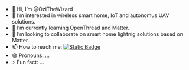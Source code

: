 - 👋 Hi, I’m @OziTheWizard
- 👀 I’m interested in wireless smart home, IoT and autonomus UAV solutions.
- 🌱 I’m currently learning OpenThread and Matter.
- 💞️ I’m looking to collaborate on smart home lightnig solutions based on Matter.
- 📫 How to reach me: [![Static Badge](https://img.shields.io/badge/ozren-cecelja?style=flat&logo=Linkedin&labelColor=0077B5&color=0077B5)](https://www.linkedin.com/in/ozren-cecelja-12036691/)
- 😄 Pronouns: ...
- ⚡ Fun fact: ...

<!---
OziTheWizard/OziTheWizard is a ✨ special ✨ repository because its `README.md` (this file) appears on your GitHub profile.
You can click the Preview link to take a look at your changes.
--->
